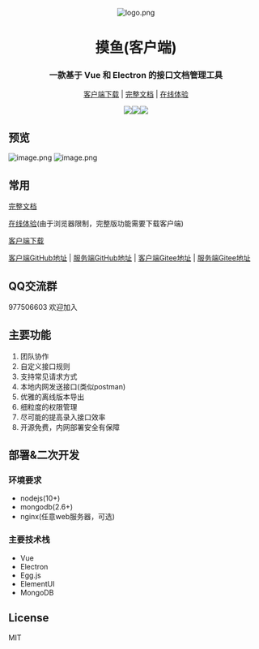 <div align="center">

![logo.png](https://cdn.nlark.com/yuque/0/2021/png/612481/1617098363284-c113a5cd-6ea9-4f99-89bd-d98de7660192.png#align=left&display=inline&height=147&margin=%5Bobject%20Object%5D&name=image.png&originHeight=147&originWidth=199&size=12679&status=done&style=none&width=199)


# 摸鱼(客户端)


### 一款基于 Vue 和 Electron 的接口文档管理工具


[客户端下载](https://gitee.com/shuzhikai/moyu/attach_files/626980/download/moyu%20Setup%200.2.2.exe) | [完整文档](https://www.yuque.com/shuxiaokai/moyu) | [在线体验](https://online.jobtool.cn/)


[![](https://img.shields.io/github/v/release/trueleaf/moyu?style=flat-square#align=left&display=inline&height=20&margin=%5Bobject%20Object%5D&originHeight=20&originWidth=94&status=done&style=none&width=94)](https://github.com/trueleaf/moyu/releases/latest)[![](https://img.shields.io/github/license/trueleaf/moyu#align=left&display=inline&height=20&margin=%5Bobject%20Object%5D&originHeight=20&originWidth=78&status=done&style=none&width=78)](https://github.com/trueleaf/moyu/blob/master/LICENSE)[![](https://img.shields.io/github/downloads/trueleaf/moyu/total#align=left&display=inline&height=20&margin=%5Bobject%20Object%5D&originHeight=20&originWidth=86&status=done&style=none&width=86)](https://github.com/trueleaf/moyu/releases/latest)

</div>



## 预览
![image.png](https://cdn.nlark.com/yuque/0/2021/png/612481/1617098438926-11669d66-609c-4514-b895-af06dd281633.png#align=left&display=inline&height=909&margin=%5Bobject%20Object%5D&name=image.png&originHeight=909&originWidth=1920&size=84829&status=done&style=shadow&width=1920)
![image.png](https://cdn.nlark.com/yuque/0/2021/png/612481/1617098455784-7ea1422b-2e51-4d22-a876-09a39bacd0c5.png#align=left&display=inline&height=909&margin=%5Bobject%20Object%5D&name=image.png&originHeight=909&originWidth=1920&size=143163&status=done&style=shadow&width=1920)


## 常用


[完整文档](https://www.yuque.com/happymoyu)


[在线体验](https://online.jobtool.cn/)(由于浏览器限制，完整版功能需要下载客户端)


[客户端下载](https://gitee.com/shuzhikai/moyu/attach_files/626980/download/moyu%20Setup%200.2.2.exe)


[客户端GitHub地址](https://github.com/trueleaf/moyu) | [服务端GitHub地址](https://github.com/trueleaf/moyu-server) | [客户端Gitee地址](https://gitee.com/shuzhikai/moyu) | [服务端Gitee地址](https://gitee.com/shuzhikai/moyu-server)


## QQ交流群


977506603 欢迎加入
## 主要功能


1. 团队协作
1. 自定义接口规则
1. 支持常见请求方式
1. 本地内网发送接口(类似postman)
1. 优雅的离线版本导出
1. 细粒度的权限管理
1. 尽可能的提高录入接口效率
1. 开源免费，内网部署安全有保障



## 部署&二次开发


### 环境要求


- nodejs(10+)
- mongodb(2.6+)
- nginx(任意web服务器，可选)



### 主要技术栈


- Vue
- Electron
- Egg.js
- ElementUI
- MongoDB



## License

MIT
